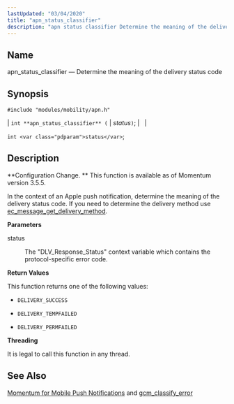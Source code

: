 ```yaml
---
lastUpdated: "03/04/2020"
title: "apn_status_classifier"
description: "apn status classifier Determine the meaning of the delivery status code int apn status classifier status int status Configuration Change This function is available as of Momentum version 3 5 5 In the context of an Apple push notification determine the meaning of the delivery status code If you need..."
---
```


<a name="apis.apn_status_classifier"></a> 
## Name

apn_status_classifier — Determine the meaning of the delivery status code

## Synopsis

`#include "modules/mobility/apn.h"`

| `int **apn_status_classifier** (` | <var class="pdparam">status</var>`)`; |   |

`int <var class="pdparam">status</var>`;<a name="idp57380608"></a> 
## Description

**Configuration Change. ** This function is available as of Momentum version 3.5.5.

In the context of an Apple push notification, determine the meaning of the delivery status code. If you need to determine the delivery method use [ec_message_get_delivery_method](/momentum/3/3-api/apis-ec-message-get-delivery-method).

**<a name="idp57384208"></a> Parameters**

<dl class="variablelist">

<dt>status</dt>

<dd>

The "DLV_Response_Status" context variable which contains the protocol-specific error code.

</dd>

</dl>

**<a name="idp57387024"></a> Return Values**

This function returns one of the following values:

*   `DELIVERY_SUCCESS`

*   `DELIVERY_TEMPFAILED`

*   `DELIVERY_PERMFAILED`

**<a name="idp57392448"></a> Threading**

It is legal to call this function in any thread.

<a name="idp57393552"></a> 
## See Also

[Momentum for Mobile Push Notifications](/momentum/3/3-push) and [gcm_classify_error](/momentum/3/3-api/apis-gcm-classify-error)
